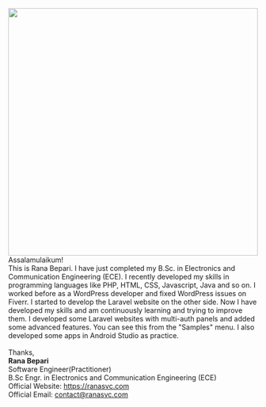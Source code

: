 
<img src="image/Rana-bepari.jpg" height="500px" width="100%">
Assalamulaikum!<br>
This is Rana Bepari. I have just completed my B.Sc. in Electronics and Communication Engineering (ECE). I recently developed my skills in programming languages like PHP, HTML, CSS, Javascript, Java and so on. I worked before as a WordPress developer and fixed WordPress issues on Fiverr. I started to develop the Laravel website on the other side. Now I have developed my skills and am continuously learning and trying to improve them. I developed some Laravel websites with multi-auth panels and added some advanced features. You can see this from the "Samples" menu. I also developed some apps in Android Studio as practice. <br>
<br>
Thanks, <br>
<strong>Rana Bepari</strong><br>
Software Engineer(Practitioner) <br>
B.Sc Engr. in Electronics and Communication Engineering (ECE) <br>
Official Website: <a href="https://ranasvc.com">https://ranasvc.com</a> <br>
Official Email: <a href="mailto:contact@ranasvc.com">contact@ranasvc.com</a>
<!--
**me-rana/me-rana** is a ✨ _special_ ✨ repository because its `README.md` (this file) appears on your GitHub profile.

Here are some ideas to get you started:

- 🔭 I’m currently working on ...
- 🌱 I’m currently learning ...
- 👯 I’m looking to collaborate on ...
- 🤔 I’m looking for help with ...
- 💬 Ask me about ...
- 📫 How to reach me: ...
- 😄 Pronouns: ...
- ⚡ Fun fact: ...
-->

